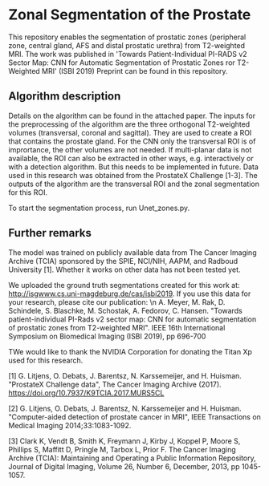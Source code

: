 # Zonal Segmentation of the Prostate
This repository enables the segmentation of prostatic zones (peripheral zone, central gland, AFS and distal prostatic urethra) from T2-weighted MRI. The work was published in 'Towards Patient-Individual PI-RADS v2 Sector Map: CNN for Automatic Segmentation of Prostatic Zones ror T2-Weighted MRI' (ISBI 2019) Preprint can be found in this repository.


## Algorithm description
Details on the algorithm can be found in the attached paper. The inputs for the preprocessing of the algorithm are the three orthogonal T2-weighted volumes (transversal, coronal and sagittal). They are used to create a ROI that contains the prostate gland. For the CNN only the transversal ROI is of imprortance, the other volumes are not needed. If multi-planar data is not available, the ROI can also be extracted in other ways, e.g. interactively or with a detection algorithm. But this needs to be implemented in future. 
Data used in this research was obtained from the ProstateX Challenge [1-3]. The outputs of the algorithm are the transversal ROI and the zonal segmentation for this ROI.

To start the segmentation process, run Unet_zones.py.

## Further remarks
The model was trained on publicly available data from The Cancer Imaging Archive (TCIA) sponsored by the SPIE, NCI/NIH, AAPM, and Radboud University [1]. Whether it works on other data has not been tested yet. 

We uploaded the ground truth segmentations created for this work at: http://isgwww.cs.uni-magdeburg.de/cas/isbi2019.
If you use this data for your research, please cite our publication: \n
A. Meyer, M. Rak, D. Schindele, S. Blaschke, M. Schostak, A. Fedorov, C. Hansen. "Towards patient-individual PI-Rads v2 sector map: CNN for automatic segmentation of prostatic zones from T2-weighted MRI". IEEE 16th International Symposium on Biomedical Imaging (ISBI 2019), pp 696-700

TWe would like to thank the NVIDIA Corporation for donating the Titan Xp used for this research.


[1] G. Litjens, O. Debats, J. Barentsz, N. Karssemeijer, and H. Huisman. "ProstateX Challenge data", The Cancer Imaging Archive (2017). https://doi.org/10.7937/K9TCIA.2017.MURS5CL

[2] G. Litjens, O. Debats, J. Barentsz, N. Karssemeijer and H. Huisman. "Computer-aided detection of prostate cancer in MRI", IEEE Transactions on Medical Imaging 2014;33:1083-1092.

[3] Clark K, Vendt B, Smith K, Freymann J, Kirby J, Koppel P, Moore S, Phillips S, Maffitt D, Pringle M, Tarbox L, Prior F. The Cancer Imaging Archive (TCIA): Maintaining and Operating a Public Information Repository, Journal of Digital Imaging, Volume 26, Number 6, December, 2013, pp 1045-1057.
